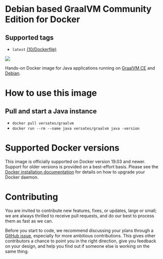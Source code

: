 # Debian based GraalVM Community Edition for Docker
## Supported tags
* `latest` [(10/Dockerfile)](https://github.com/versates/docker-graalvm/blob/master/Dockerfile)

[![](https://images.microbadger.com/badges/image/versates/graalvm.svg)](https://microbadger.com/images/versates/graalvm "Get your own image badge on microbadger.com")


Hands-on Docker image for Java applications running on [GraalVM CE](https://www.graalvm.org) and [Debian](https://www.debian.org).


# How to use this image
## Pull and start a Java instance
* `docker pull versates/graalvm`
* `docker run --rm --name java versates/graalvm java -version`

# Supported Docker versions
This image is officially supported on Docker version 19.03 and newer.
Support for older versions is provided on a best-effort basis.
Please see the [Docker installation documentation](https://docs.docker.com/install/) for details on how to upgrade your 
Docker daemon.

# Contributing
You are invited to contribute new features, fixes, or updates, large or small; we are always thrilled to receive pull 
requests, and do our best to process them as fast as we can.

Before you start to code, we recommend discussing your plans through a 
[GitHub issue](https://github.com/versates/docker-graalvm/issues), especially for more ambitious contributions. This 
gives other contributors a chance to point you in the right direction, give you feedback on your design, and help you 
find out if someone else is working on the same thing.